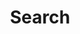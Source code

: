 ---
title: "Search" # in any language you want
layout: "search" # necessary for search
# url: "/archive"
# description: "Description for Search"
summary: "search"
placeholder: "Text"
---